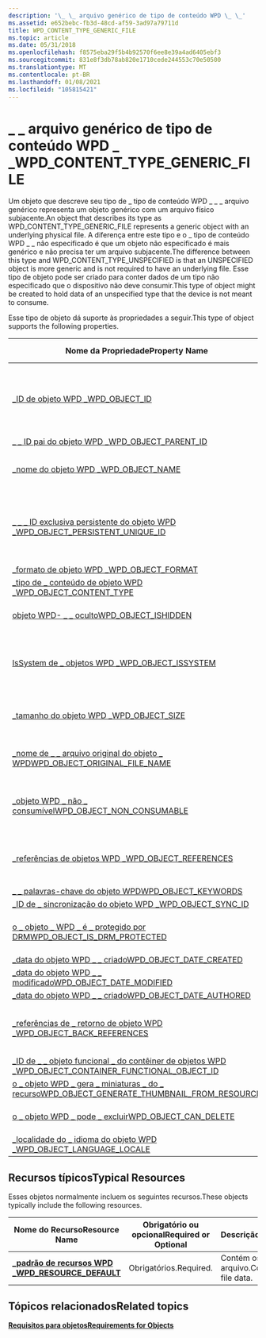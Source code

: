 ```yaml
---
description: '\_ \_ arquivo genérico de tipo de conteúdo WPD \_ \_'
ms.assetid: e652bebc-fb3d-48cd-af59-3ad97a79711d
title: WPD_CONTENT_TYPE_GENERIC_FILE
ms.topic: article
ms.date: 05/31/2018
ms.openlocfilehash: f8575eba29f5b4b92570f6ee8e39a4ad6405ebf3
ms.sourcegitcommit: 831e8f3db78ab820e1710cede244553c70e50500
ms.translationtype: MT
ms.contentlocale: pt-BR
ms.lasthandoff: 01/08/2021
ms.locfileid: "105815421"
---
```

# <a name="wpd_content_type_generic_file"></a><span data-ttu-id="7e9af-103">\_ \_ arquivo genérico de tipo de conteúdo WPD \_ \_</span><span class="sxs-lookup"><span data-stu-id="7e9af-103">WPD\_CONTENT\_TYPE\_GENERIC\_FILE</span></span>

<span data-ttu-id="7e9af-104">Um objeto que descreve seu tipo de \_ tipo de conteúdo WPD \_ \_ \_ arquivo genérico representa um objeto genérico com um arquivo físico subjacente.</span><span class="sxs-lookup"><span data-stu-id="7e9af-104">An object that describes its type as WPD\_CONTENT\_TYPE\_GENERIC\_FILE represents a generic object with an underlying physical file.</span></span> <span data-ttu-id="7e9af-105">A diferença entre este tipo e o \_ tipo de conteúdo WPD \_ \_ não especificado é que um objeto não especificado é mais genérico e não precisa ter um arquivo subjacente.</span><span class="sxs-lookup"><span data-stu-id="7e9af-105">The difference between this type and WPD\_CONTENT\_TYPE\_UNSPECIFIED is that an UNSPECIFIED object is more generic and is not required to have an underlying file.</span></span> <span data-ttu-id="7e9af-106">Esse tipo de objeto pode ser criado para conter dados de um tipo não especificado que o dispositivo não deve consumir.</span><span class="sxs-lookup"><span data-stu-id="7e9af-106">This type of object might be created to hold data of an unspecified type that the device is not meant to consume.</span></span>

<span data-ttu-id="7e9af-107">Esse tipo de objeto dá suporte às propriedades a seguir.</span><span class="sxs-lookup"><span data-stu-id="7e9af-107">This type of object supports the following properties.</span></span>



| <span data-ttu-id="7e9af-108">Nome da Propriedade</span><span class="sxs-lookup"><span data-stu-id="7e9af-108">Property Name</span></span>                                                                                                         | <span data-ttu-id="7e9af-109">Obrigatório ou opcional</span><span class="sxs-lookup"><span data-stu-id="7e9af-109">Required or Optional</span></span>                                                           |
|-----------------------------------------------------------------------------------------------------------------------|--------------------------------------------------------------------------------|
| [<span data-ttu-id="7e9af-110">\_ID de objeto WPD \_</span><span class="sxs-lookup"><span data-stu-id="7e9af-110">WPD\_OBJECT\_ID</span></span>](object-properties.md)                                                                | <span data-ttu-id="7e9af-111">Obrigatório, somente leitura.</span><span class="sxs-lookup"><span data-stu-id="7e9af-111">Required, read-only.</span></span> <span data-ttu-id="7e9af-112">Um cliente não pode definir essa propriedade, mesmo no momento da criação.</span><span class="sxs-lookup"><span data-stu-id="7e9af-112">A client cannot set this property, even at creation time.</span></span> |
| [<span data-ttu-id="7e9af-113">\_ \_ ID pai do objeto WPD \_</span><span class="sxs-lookup"><span data-stu-id="7e9af-113">WPD\_OBJECT\_PARENT\_ID</span></span>](object-properties.md)                                                 | <span data-ttu-id="7e9af-114">Obrigatórios.</span><span class="sxs-lookup"><span data-stu-id="7e9af-114">Required.</span></span>                                                                      |
| [<span data-ttu-id="7e9af-115">\_nome do objeto WPD \_</span><span class="sxs-lookup"><span data-stu-id="7e9af-115">WPD\_OBJECT\_NAME</span></span>](object-properties.md)                                                            | <span data-ttu-id="7e9af-116">Necessário se o objeto representar um arquivo.</span><span class="sxs-lookup"><span data-stu-id="7e9af-116">Required if the object represents a file.</span></span>                                      |
| [<span data-ttu-id="7e9af-117">\_ \_ \_ ID exclusiva persistente do objeto WPD \_</span><span class="sxs-lookup"><span data-stu-id="7e9af-117">WPD\_OBJECT\_PERSISTENT\_UNIQUE\_ID</span></span>](object-properties.md)                          | <span data-ttu-id="7e9af-118">Obrigatório, somente leitura.</span><span class="sxs-lookup"><span data-stu-id="7e9af-118">Required, read-only.</span></span> <span data-ttu-id="7e9af-119">Um cliente não pode definir essa propriedade, mesmo no momento da criação.</span><span class="sxs-lookup"><span data-stu-id="7e9af-119">A client cannot set this property, even at creation time.</span></span> |
| [<span data-ttu-id="7e9af-120">\_formato de objeto WPD \_</span><span class="sxs-lookup"><span data-stu-id="7e9af-120">WPD\_OBJECT\_FORMAT</span></span>](object-properties.md)                                                        | <span data-ttu-id="7e9af-121">Obrigatórios.</span><span class="sxs-lookup"><span data-stu-id="7e9af-121">Required.</span></span>                                                                      |
| [<span data-ttu-id="7e9af-122">\_tipo de \_ conteúdo de objeto WPD \_</span><span class="sxs-lookup"><span data-stu-id="7e9af-122">WPD\_OBJECT\_CONTENT\_TYPE</span></span>](object-properties.md)                                           | <span data-ttu-id="7e9af-123">Obrigatórios.</span><span class="sxs-lookup"><span data-stu-id="7e9af-123">Required.</span></span>                                                                      |
| [<span data-ttu-id="7e9af-124">objeto WPD- \_ \_ oculto</span><span class="sxs-lookup"><span data-stu-id="7e9af-124">WPD\_OBJECT\_ISHIDDEN</span></span>](object-properties.md)                                                    | <span data-ttu-id="7e9af-125">Necessário se o objeto estiver oculto.</span><span class="sxs-lookup"><span data-stu-id="7e9af-125">Required if the object is hidden.</span></span>                                              |
| [<span data-ttu-id="7e9af-126">IsSystem de \_ objetos WPD \_</span><span class="sxs-lookup"><span data-stu-id="7e9af-126">WPD\_OBJECT\_ISSYSTEM</span></span>](object-properties.md)                                                    | <span data-ttu-id="7e9af-127">Obrigatório se o objeto for um objeto do sistema (representa um arquivo do sistema).</span><span class="sxs-lookup"><span data-stu-id="7e9af-127">Required if the object is a system object (represents a system file).</span></span>          |
| [<span data-ttu-id="7e9af-128">\_tamanho do objeto WPD \_</span><span class="sxs-lookup"><span data-stu-id="7e9af-128">WPD\_OBJECT\_SIZE</span></span>](object-properties.md)                                                            | <span data-ttu-id="7e9af-129">Necessário se o objeto tiver pelo menos um recurso.</span><span class="sxs-lookup"><span data-stu-id="7e9af-129">Required if the object has at least one resource.</span></span>                              |
| [<span data-ttu-id="7e9af-130">\_nome de \_ \_ arquivo original do objeto \_ WPD</span><span class="sxs-lookup"><span data-stu-id="7e9af-130">WPD\_OBJECT\_ORIGINAL\_FILE\_NAME</span></span>](object-properties.md)                              | <span data-ttu-id="7e9af-131">Necessário se o objeto representar um arquivo.</span><span class="sxs-lookup"><span data-stu-id="7e9af-131">Required if the object represents a file.</span></span>                                      |
| [<span data-ttu-id="7e9af-132">\_objeto WPD \_ não \_ consumível</span><span class="sxs-lookup"><span data-stu-id="7e9af-132">WPD\_OBJECT\_NON\_CONSUMABLE</span></span>](object-properties.md)                                       | <span data-ttu-id="7e9af-133">Recomendado se o objeto não for destinada ao consumo pelo dispositivo.</span><span class="sxs-lookup"><span data-stu-id="7e9af-133">Recommended if the object is not meant for consumption by the device.</span></span>          |
| [<span data-ttu-id="7e9af-134">\_referências de objetos WPD \_</span><span class="sxs-lookup"><span data-stu-id="7e9af-134">WPD\_OBJECT\_REFERENCES</span></span>](object-properties.md)                                                | <span data-ttu-id="7e9af-135">Obrigatório se o objeto tiver referências a outros objetos.</span><span class="sxs-lookup"><span data-stu-id="7e9af-135">Required if the object has references to other objects.</span></span>                        |
| [<span data-ttu-id="7e9af-136">\_ \_ palavras-chave do objeto WPD</span><span class="sxs-lookup"><span data-stu-id="7e9af-136">WPD\_OBJECT\_KEYWORDS</span></span>](object-properties.md)                                                    | <span data-ttu-id="7e9af-137">Opcional.</span><span class="sxs-lookup"><span data-stu-id="7e9af-137">Optional.</span></span>                                                                      |
| [<span data-ttu-id="7e9af-138">\_ID de \_ sincronização do objeto WPD \_</span><span class="sxs-lookup"><span data-stu-id="7e9af-138">WPD\_OBJECT\_SYNC\_ID</span></span>](object-properties.md)                                                     | <span data-ttu-id="7e9af-139">Opcional.</span><span class="sxs-lookup"><span data-stu-id="7e9af-139">Optional.</span></span>                                                                      |
| [<span data-ttu-id="7e9af-140">o \_ objeto \_ WPD \_ é \_ protegido por DRM</span><span class="sxs-lookup"><span data-stu-id="7e9af-140">WPD\_OBJECT\_IS\_DRM\_PROTECTED</span></span>](object-properties.md)                                  | <span data-ttu-id="7e9af-141">Necessário se o objeto estiver protegido pela tecnologia DRM.</span><span class="sxs-lookup"><span data-stu-id="7e9af-141">Required if the object is protected by DRM technology.</span></span>                         |
| [<span data-ttu-id="7e9af-142">\_data do objeto WPD \_ \_ criado</span><span class="sxs-lookup"><span data-stu-id="7e9af-142">WPD\_OBJECT\_DATE\_CREATED</span></span>](object-properties.md)                                           | <span data-ttu-id="7e9af-143">Opcional.</span><span class="sxs-lookup"><span data-stu-id="7e9af-143">Optional.</span></span>                                                                      |
| [<span data-ttu-id="7e9af-144">\_data do objeto WPD \_ \_ modificado</span><span class="sxs-lookup"><span data-stu-id="7e9af-144">WPD\_OBJECT\_DATE\_MODIFIED</span></span>](object-properties.md)                                         | <span data-ttu-id="7e9af-145">Recomendável.</span><span class="sxs-lookup"><span data-stu-id="7e9af-145">Recommended.</span></span>                                                                   |
| [<span data-ttu-id="7e9af-146">\_data do objeto WPD \_ \_ criado</span><span class="sxs-lookup"><span data-stu-id="7e9af-146">WPD\_OBJECT\_DATE\_AUTHORED</span></span>](object-properties.md)                                         | <span data-ttu-id="7e9af-147">Opcional.</span><span class="sxs-lookup"><span data-stu-id="7e9af-147">Optional.</span></span>                                                                      |
| [<span data-ttu-id="7e9af-148">\_referências de \_ retorno de objeto WPD \_</span><span class="sxs-lookup"><span data-stu-id="7e9af-148">WPD\_OBJECT\_BACK\_REFERENCES</span></span>](object-properties.md)                                                                | <span data-ttu-id="7e9af-149">Recomendado se o objeto for referenciado por outro objeto.</span><span class="sxs-lookup"><span data-stu-id="7e9af-149">Recommended if the object is referenced by another object.</span></span>                     |
| [<span data-ttu-id="7e9af-150">\_ID de \_ \_ objeto funcional \_ do contêiner de objetos WPD \_</span><span class="sxs-lookup"><span data-stu-id="7e9af-150">WPD\_OBJECT\_CONTAINER\_FUNCTIONAL\_OBJECT\_ID</span></span>](object-properties.md)     | <span data-ttu-id="7e9af-151">Opcional.</span><span class="sxs-lookup"><span data-stu-id="7e9af-151">Optional.</span></span>                                                                      |
| [<span data-ttu-id="7e9af-152">o \_ objeto WPD \_ gera \_ miniaturas \_ do \_ recurso</span><span class="sxs-lookup"><span data-stu-id="7e9af-152">WPD\_OBJECT\_GENERATE\_THUMBNAIL\_FROM\_RESOURCE</span></span>](object-properties.md) | <span data-ttu-id="7e9af-153">Opcional.</span><span class="sxs-lookup"><span data-stu-id="7e9af-153">Optional.</span></span>                                                                      |
| [<span data-ttu-id="7e9af-154">o \_ objeto WPD \_ pode \_ excluir</span><span class="sxs-lookup"><span data-stu-id="7e9af-154">WPD\_OBJECT\_CAN\_DELETE</span></span>](object-properties.md)                                                                     | <span data-ttu-id="7e9af-155">Obrigatório se o objeto não puder ser excluído.</span><span class="sxs-lookup"><span data-stu-id="7e9af-155">Required if the object cannot be deleted.</span></span>                                      |
| [<span data-ttu-id="7e9af-156">\_localidade do \_ idioma do objeto WPD \_</span><span class="sxs-lookup"><span data-stu-id="7e9af-156">WPD\_OBJECT\_LANGUAGE\_LOCALE</span></span>](object-properties.md)                                                                | <span data-ttu-id="7e9af-157">Opcional.</span><span class="sxs-lookup"><span data-stu-id="7e9af-157">Optional.</span></span>                                                                      |



 

## <a name="typical-resources"></a><span data-ttu-id="7e9af-158">Recursos típicos</span><span class="sxs-lookup"><span data-stu-id="7e9af-158">Typical Resources</span></span>

<span data-ttu-id="7e9af-159">Esses objetos normalmente incluem os seguintes recursos.</span><span class="sxs-lookup"><span data-stu-id="7e9af-159">These objects typically include the following resources.</span></span>



| <span data-ttu-id="7e9af-160">Nome do Recurso</span><span class="sxs-lookup"><span data-stu-id="7e9af-160">Resource Name</span></span>                                          | <span data-ttu-id="7e9af-161">Obrigatório ou opcional</span><span class="sxs-lookup"><span data-stu-id="7e9af-161">Required or Optional</span></span> | <span data-ttu-id="7e9af-162">Descrição</span><span class="sxs-lookup"><span data-stu-id="7e9af-162">Description</span></span>             |
|--------------------------------------------------------|----------------------|-------------------------|
| [<span data-ttu-id="7e9af-163">**\_padrão de recursos WPD \_**</span><span class="sxs-lookup"><span data-stu-id="7e9af-163">**WPD\_RESOURCE\_DEFAULT**</span></span>](wpd-resource-default.md) | <span data-ttu-id="7e9af-164">Obrigatórios.</span><span class="sxs-lookup"><span data-stu-id="7e9af-164">Required.</span></span>            | <span data-ttu-id="7e9af-165">Contém os dados do arquivo.</span><span class="sxs-lookup"><span data-stu-id="7e9af-165">Contains the file data.</span></span> |



 

## <a name="related-topics"></a><span data-ttu-id="7e9af-166">Tópicos relacionados</span><span class="sxs-lookup"><span data-stu-id="7e9af-166">Related topics</span></span>

<dl> <dt>

[<span data-ttu-id="7e9af-167">**Requisitos para objetos**</span><span class="sxs-lookup"><span data-stu-id="7e9af-167">**Requirements for Objects**</span></span>](requirements-for-objects.md)
</dt> </dl>

 

 



